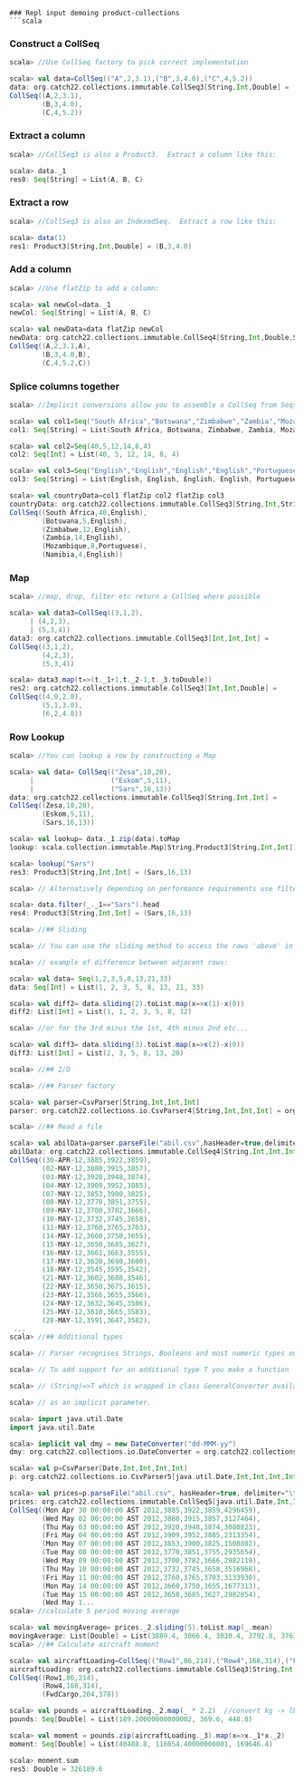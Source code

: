 ```
### Repl input demoing product-collections
```scala
```
### Construct a CollSeq
```scala
scala> //Use CollSeq factory to pick correct implementation

scala> val data=CollSeq(("A",2,3.1),("B",3,4.0),("C",4,5.2))
data: org.catch22.collections.immutable.CollSeq3[String,Int,Double] = 
CollSeq((A,2,3.1),
        (B,3,4.0),
        (C,4,5.2))

```
### Extract a column
```scala
scala> //CollSeq3 is also a Product3.  Extract a column like this:

scala> data._1
res0: Seq[String] = List(A, B, C)

```
### Extract a row
```scala
scala> //CollSeq3 is also an IndexedSeq.  Extract a row like this:

scala> data(1)
res1: Product3[String,Int,Double] = (B,3,4.0)

```
### Add a column
```scala
scala> //Use flatZip to add a column:

scala> val newCol=data._1
newCol: Seq[String] = List(A, B, C)

scala> val newData=data flatZip newCol
newData: org.catch22.collections.immutable.CollSeq4[String,Int,Double,String] = 
CollSeq((A,2,3.1,A),
        (B,3,4.0,B),
        (C,4,5.2,C))

```
### Splice columns together
```scala
scala> //Implicit conversions allow you to assemble a CollSeq from Seqs

scala> val col1=Seq("South Africa","Botswana","Zimbabwe","Zambia","Mozambique","Namibia")
col1: Seq[String] = List(South Africa, Botswana, Zimbabwe, Zambia, Mozambique, Namibia)

scala> val col2=Seq(40,5,12,14,8,4)
col2: Seq[Int] = List(40, 5, 12, 14, 8, 4)

scala> val col3=Seq("English","English","English","English","Portuguese","English")
col3: Seq[String] = List(English, English, English, English, Portuguese, English)

scala> val countryData=col1 flatZip col2 flatZip col3
countryData: org.catch22.collections.immutable.CollSeq3[String,Int,String] = 
CollSeq((South Africa,40,English),
        (Botswana,5,English),
        (Zimbabwe,12,English),
        (Zambia,14,English),
        (Mozambique,8,Portuguese),
        (Namibia,4,English))

```
### Map
```scala
scala> //map, drop, filter etc return a CollSeq where possible

scala> val data3=CollSeq((3,1,2),
     | (4,2,3),
     | (5,3,4))
data3: org.catch22.collections.immutable.CollSeq3[Int,Int,Int] = 
CollSeq((3,1,2),
        (4,2,3),
        (5,3,4))

scala> data3.map(t=>(t._1+1,t._2-1,t._3.toDouble))
res2: org.catch22.collections.immutable.CollSeq3[Int,Int,Double] = 
CollSeq((4,0,2.0),
        (5,1,3.0),
        (6,2,4.0))

```
### Row Lookup
```scala
scala> //You can lookup a row by constructing a Map

scala> val data= CollSeq(("Zesa",10,20),
     |                   ("Eskom",5,11),
     |                   ("Sars",16,13))
data: org.catch22.collections.immutable.CollSeq3[String,Int,Int] = 
CollSeq((Zesa,10,20),
        (Eskom,5,11),
        (Sars,16,13))

scala> val lookup= data._1.zip(data).toMap
lookup: scala.collection.immutable.Map[String,Product3[String,Int,Int]] = Map(Zesa -> (Zesa,10,20), Eskom -> (Eskom,5,11), Sars -> (Sars,16,13))

scala> lookup("Sars")
res3: Product3[String,Int,Int] = (Sars,16,13)

scala> // Alternatively depending on performance requirements use filter:

scala> data.filter(_._1=="Sars").head
res4: Product3[String,Int,Int] = (Sars,16,13)

scala> //## Sliding

scala> // You can use the sliding method to access the rows 'above' in a functional way

scala> // example of difference between adjacent rows:

scala> val data= Seq(1,2,3,5,8,13,21,33)
data: Seq[Int] = List(1, 2, 3, 5, 8, 13, 21, 33)

scala> val diff2= data.sliding(2).toList.map(x=>x(1)-x(0))
diff2: List[Int] = List(1, 1, 2, 3, 5, 8, 12)

scala> //or for the 3rd minus the 1st, 4th minus 2nd etc...

scala> val diff3= data.sliding(3).toList.map(x=>x(2)-x(0))
diff3: List[Int] = List(2, 3, 5, 8, 13, 20)

scala> //## I/O

scala> //## Parser factory

scala> val parser=CsvParser[String,Int,Int,Int]
parser: org.catch22.collections.io.CsvParser4[String,Int,Int,Int] = org.catch22.collections.io.CsvParser4@b92ba0

scala> //## Read a file

scala> val abilData=parser.parseFile("abil.csv",hasHeader=true,delimiter="\t")
abilData: org.catch22.collections.immutable.CollSeq4[String,Int,Int,Int] = 
CollSeq((30-APR-12,3885,3922,3859),
        (02-MAY-12,3880,3915,3857),
        (03-MAY-12,3920,3948,3874),
        (04-MAY-12,3909,3952,3885),
        (07-MAY-12,3853,3900,3825),
        (08-MAY-12,3770,3851,3755),
        (09-MAY-12,3700,3782,3666),
        (10-MAY-12,3732,3745,3658),
        (11-MAY-12,3760,3765,3703),
        (14-MAY-12,3660,3750,3655),
        (15-MAY-12,3650,3685,3627),
        (16-MAY-12,3661,3663,3555),
        (17-MAY-12,3620,3690,3600),
        (18-MAY-12,3545,3595,3542),
        (21-MAY-12,3602,3608,3546),
        (22-MAY-12,3650,3675,3615),
        (23-MAY-12,3566,3655,3566),
        (24-MAY-12,3632,3645,3586),
        (25-MAY-12,3610,3665,3583),
        (28-MAY-12,3591,3647,3582),
 ...
scala> //## Additional types

scala> // Parser recognises Strings, Booleans and most numeric types out of the box.

scala> // To add support for an additional type T you make a function 

scala> // (String)=>T which is wrapped in class GeneralConverter available

scala> // as an implicit parameter.

scala> import java.util.Date
import java.util.Date

scala> implicit val dmy = new DateConverter("dd-MMM-yy")
dmy: org.catch22.collections.io.DateConverter = org.catch22.collections.io.DateConverter@be3133

scala> val p=CsvParser[Date,Int,Int,Int,Int]
p: org.catch22.collections.io.CsvParser5[java.util.Date,Int,Int,Int,Int] = org.catch22.collections.io.CsvParser5@86bcd7

scala> val prices=p.parseFile("abil.csv", hasHeader=true, delimiter="\t")
prices: org.catch22.collections.immutable.CollSeq5[java.util.Date,Int,Int,Int,Int] = 
CollSeq((Mon Apr 30 00:00:00 AST 2012,3885,3922,3859,4296459),
        (Wed May 02 00:00:00 AST 2012,3880,3915,3857,3127464),
        (Thu May 03 00:00:00 AST 2012,3920,3948,3874,3080823),
        (Fri May 04 00:00:00 AST 2012,3909,3952,3885,2313354),
        (Mon May 07 00:00:00 AST 2012,3853,3900,3825,1508802),
        (Tue May 08 00:00:00 AST 2012,3770,3851,3755,2935654),
        (Wed May 09 00:00:00 AST 2012,3700,3782,3666,2982119),
        (Thu May 10 00:00:00 AST 2012,3732,3745,3658,3516968),
        (Fri May 11 00:00:00 AST 2012,3760,3765,3703,3133930),
        (Mon May 14 00:00:00 AST 2012,3660,3750,3655,1677313),
        (Tue May 15 00:00:00 AST 2012,3650,3685,3627,2982854),
        (Wed May 1...
scala> //calculate 5 period moving average

scala> val movingAverage= prices._2.sliding(5).toList.map(_.mean)
movingAverage: List[Double] = List(3889.4, 3866.4, 3830.4, 3792.8, 3763.0, 3724.4, 3700.4, 3692.6, 3670.2, 3627.2, 3615.6, 3615.6, 3596.6, 3599.0, 3612.0, 3609.8, 3605.6, 3611.0, 3611.0, 3606.0, 3614.2, 3612.4, 3629.0, 3634.6, 3659.4, 3661.0, 3657.2, 3645.2, 3628.4, 3616.4, 3632.8, 3668.8, 3702.6, 3745.4, 3781.0, 3779.6, 3755.4, 3727.4, 3689.4, 3650.2, 3638.8, 3641.8, 3648.2, 3663.2, 3671.0, 3649.4, 3624.4, 3595.0, 3559.0, 3518.0, 3505.8, 3495.8, 3505.8, 3531.2, 3570.8, 3589.0, 3613.0, 3620.8, 3624.4, 3635.4, 3661.0, 3667.0, 3686.6, 3703.6, 3720.0, 3722.4, 3692.4, 3619.0, 3553.4, 3473.4, 3413.2, 3400.0, 3422.8, 3427.4, 3433.6, 3434.0, 3425.6, 3403.8, 3396.6, 3388.6, 3376.0, 3353.6, 3318.6, 3291.8, 3260.6, 3240.0, 3225.0, 3226.0, 3218.2, 3232.2, 3219.6, 3226.0, 3234.0, 3251.0, 3271.0, 33...
scala> //## Calculate aircraft moment

scala> val aircraftLoading=CollSeq(("Row1",86,214),("Row4",168,314),("FwdCargo",204,378)) //Flight Station, Mass kg, Arm in
aircraftLoading: org.catch22.collections.immutable.CollSeq3[String,Int,Int] = 
CollSeq((Row1,86,214),
        (Row4,168,314),
        (FwdCargo,204,378))

scala> val pounds = aircraftLoading._2.map(_ * 2.2)  //convert kg -> lb
pounds: Seq[Double] = List(189.20000000000002, 369.6, 448.8)

scala> val moment = pounds.zip(aircraftLoading._3).map(x=>x._1*x._2)
moment: Seq[Double] = List(40488.8, 116054.40000000001, 169646.4)

scala> moment.sum
res5: Double = 326189.6
